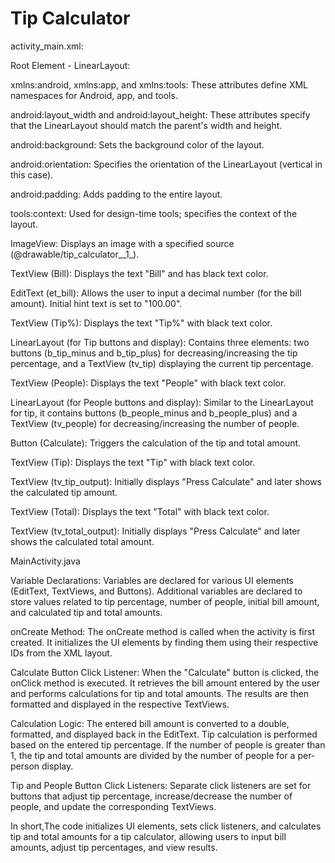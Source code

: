 # Tip Calculator 
activity_main.xml:

Root Element - LinearLayout:

xmlns:android, xmlns:app, and xmlns:tools: 
These attributes define XML namespaces for Android, app, and tools.

android:layout_width and android:layout_height: 
These attributes specify that the LinearLayout should match the parent's width and height.

android:background: 
Sets the background color of the layout.

android:orientation: 
Specifies the orientation of the LinearLayout (vertical in this case).

android:padding: 
Adds padding to the entire layout.

tools:context: 
Used for design-time tools; specifies the context of the layout.

ImageView:
Displays an image with a specified source (@drawable/tip_calculator__1_).

TextView (Bill):
Displays the text "Bill" and has black text color.

EditText (et_bill):
Allows the user to input a decimal number (for the bill amount).
Initial hint text is set to "100.00".

TextView (Tip%):
Displays the text "Tip%" with black text color.

LinearLayout (for Tip buttons and display):
Contains three elements: two buttons (b_tip_minus and b_tip_plus) for decreasing/increasing the tip percentage, and a TextView (tv_tip) displaying the current tip percentage.

TextView (People):
Displays the text "People" with black text color.

LinearLayout (for People buttons and display):
Similar to the LinearLayout for tip, it contains buttons (b_people_minus and b_people_plus) and a TextView (tv_people) for decreasing/increasing the number of people.

Button (Calculate):
Triggers the calculation of the tip and total amount.

TextView (Tip):
Displays the text "Tip" with black text color.

TextView (tv_tip_output):
Initially displays "Press Calculate" and later shows the calculated tip amount.

TextView (Total):
Displays the text "Total" with black text color.

TextView (tv_total_output):
Initially displays "Press Calculate" and later shows the calculated total amount.


MainActivity.java

Variable Declarations:
  Variables are declared for various UI elements (EditText, TextViews, and Buttons).
  Additional variables are declared to store values related to tip percentage, number of people, initial bill amount, and calculated tip and total amounts.

onCreate Method:
  The onCreate method is called when the activity is first created.
  It initializes the UI elements by finding them using their respective IDs from the XML layout.

Calculate Button Click Listener:
  When the "Calculate" button is clicked, the onClick method is executed.
  It retrieves the bill amount entered by the user and performs calculations for tip and total amounts.
  The results are then formatted and displayed in the respective TextViews.

Calculation Logic:
  The entered bill amount is converted to a double, formatted, and displayed back in the EditText.
  Tip calculation is performed based on the entered tip percentage.
  If the number of people is greater than 1, the tip and total amounts are divided by the number of people for a per-person display.

Tip and People Button Click Listeners:
  Separate click listeners are set for buttons that adjust tip percentage, increase/decrease the number of people, and update the corresponding TextViews.


In short,The code initializes UI elements, sets click listeners, and calculates tip and total amounts for a tip calculator, allowing users to input bill amounts, 
adjust tip percentages, and view results.

